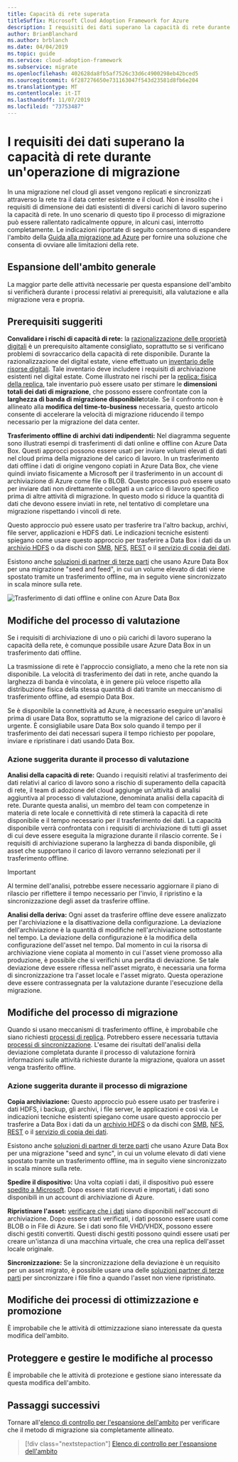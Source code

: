 ```yaml
---
title: Capacità di rete superata
titleSuffix: Microsoft Cloud Adoption Framework for Azure
description: I requisiti dei dati superano la capacità di rete durante un'operazione di migrazione.
author: BrianBlanchard
ms.author: brblanch
ms.date: 04/04/2019
ms.topic: guide
ms.service: cloud-adoption-framework
ms.subservice: migrate
ms.openlocfilehash: 402628da8fb5af7526c33d6c4900298eb42bced5
ms.sourcegitcommit: 6f287276650e731163047f543d23581d8fb6e204
ms.translationtype: MT
ms.contentlocale: it-IT
ms.lasthandoff: 11/07/2019
ms.locfileid: "73753487"
---
```

# <a name="data-requirements-exceed-network-capacity-during-a-migration-effort"></a>I requisiti dei dati superano la capacità di rete durante un'operazione di migrazione

In una migrazione nel cloud gli asset vengono replicati e sincronizzati attraverso la rete tra il data center esistente e il cloud. Non è insolito che i requisiti di dimensione dei dati esistenti di diversi carichi di lavoro superino la capacità di rete. In uno scenario di questo tipo il processo di migrazione può essere rallentato radicalmente oppure, in alcuni casi, interrotto completamente. Le indicazioni riportate di seguito consentono di espandere l'ambito della [Guida alla migrazione ad Azure](../azure-migration-guide/index.md) per fornire una soluzione che consenta di ovviare alle limitazioni della rete.

## <a name="general-scope-expansion"></a>Espansione dell'ambito generale

La maggior parte delle attività necessarie per questa espansione dell'ambito si verificherà durante i processi relativi ai prerequisiti, alla valutazione e alla migrazione vera e propria.

## <a name="suggested-prerequisites"></a>Prerequisiti suggeriti

**Convalidare i rischi di capacità di rete:** la [razionalizzazione delle proprietà digitali](../../digital-estate/rationalize.md) è un prerequisito altamente consigliato, soprattutto se si verificano problemi di sovraccarico della capacità di rete disponibile. Durante la razionalizzazione del digital estate, viene effettuato un [inventario delle risorse digitali](../../digital-estate/inventory.md). Tale inventario deve includere i requisiti di archiviazione esistenti nel digital estate. Come illustrato nei rischi per la [replica: fisica della replica](../migration-considerations/migrate/replicate.md#replication-risks---physics-of-replication), tale inventario può essere usato per stimare le **dimensioni totali dei dati di migrazione**, che possono essere confrontate con la **larghezza di banda di migrazione disponibile**totale. Se il confronto non è allineato alla **modifica del time-to-business** necessaria, questo articolo consente di accelerare la velocità di migrazione riducendo il tempo necessario per la migrazione del data center.

**Trasferimento offline di archivi dati indipendenti:** Nel diagramma seguente sono illustrati esempi di trasferimenti di dati online e offline con Azure Data Box. Questi approcci possono essere usati per inviare volumi elevati di dati nel cloud prima della migrazione del carico di lavoro. In un trasferimento dati offline i dati di origine vengono copiati in Azure Data Box, che viene quindi inviato fisicamente a Microsoft per il trasferimento in un account di archiviazione di Azure come file o BLOB. Questo processo può essere usato per inviare dati non direttamente collegati a un carico di lavoro specifico prima di altre attività di migrazione. In questo modo si riduce la quantità di dati che devono essere inviati in rete, nel tentativo di completare una migrazione rispettando i vincoli di rete.

Questo approccio può essere usato per trasferire tra l'altro backup, archivi, file server, applicazioni e HDFS dati. Le indicazioni tecniche esistenti spiegano come usare questo approccio per trasferire a Data Box i dati da un [archivio HDFS](https://docs.microsoft.com/azure/storage/blobs/data-lake-storage-migrate-on-premises-hdfs-cluster) o da dischi con [SMB](https://docs.microsoft.com/azure/databox/data-box-deploy-copy-data), [NFS](https://docs.microsoft.com/azure/databox/data-box-deploy-copy-data-via-nfs), [REST](https://docs.microsoft.com/azure/databox/data-box-deploy-copy-data-via-rest) o il [servizio di copia dei dati](https://docs.microsoft.com/azure/databox/data-box-deploy-copy-data-via-copy-service).

Esistono anche [soluzioni di partner di terze parti](https://azuremarketplace.microsoft.com/campaigns/databox/azure-data-box) che usano Azure Data Box per una migrazione "seed and feed", in cui un volume elevato di dati viene spostato tramite un trasferimento offline, ma in seguito viene sincronizzato in scala minore sulla rete.

![Trasferimento di dati offline e online con Azure Data Box](../../_images/migrate/databox.png)

## <a name="assess-process-changes"></a>Modifiche del processo di valutazione

Se i requisiti di archiviazione di uno o più carichi di lavoro superano la capacità della rete, è comunque possibile usare Azure Data Box in un trasferimento dati offline.

La trasmissione di rete è l'approccio consigliato, a meno che la rete non sia disponibile. La velocità di trasferimento dei dati in rete, anche quando la larghezza di banda è vincolata, è in genere più veloce rispetto alla distribuzione fisica della stessa quantità di dati tramite un meccanismo di trasferimento offline, ad esempio Data Box.

Se è disponibile la connettività ad Azure, è necessario eseguire un'analisi prima di usare Data Box, soprattutto se la migrazione del carico di lavoro è urgente. È consigliabile usare Data Box solo quando il tempo per il trasferimento dei dati necessari supera il tempo richiesto per popolare, inviare e ripristinare i dati usando Data Box.

### <a name="suggested-action-during-the-assess-process"></a>Azione suggerita durante il processo di valutazione

**Analisi della capacità di rete:** Quando i requisiti relativi al trasferimento dei dati relativi al carico di lavoro sono a rischio di superamento della capacità di rete, il team di adozione del cloud aggiunge un'attività di analisi aggiuntiva al processo di valutazione, denominata analisi della capacità di rete. Durante questa analisi, un membro del team con competenze in materia di rete locale e connettività di rete stimerà la capacità di rete disponibile e il tempo necessario per il trasferimento dei dati. La capacità disponibile verrà confrontata con i requisiti di archiviazione di tutti gli asset di cui deve essere eseguita la migrazione durante il rilascio corrente. Se i requisiti di archiviazione superano la larghezza di banda disponibile, gli asset che supportano il carico di lavoro verranno selezionati per il trasferimento offline.

> [!IMPORTANT]
> Al termine dell'analisi, potrebbe essere necessario aggiornare il piano di rilascio per riflettere il tempo necessario per l'invio, il ripristino e la sincronizzazione degli asset da trasferire offline.

**Analisi della deriva:** Ogni asset da trasferire offline deve essere analizzato per l'archiviazione e la disattivazione della configurazione. La deviazione dell'archiviazione è la quantità di modifiche nell'archiviazione sottostante nel tempo. La deviazione della configurazione è la modifica della configurazione dell'asset nel tempo. Dal momento in cui la risorsa di archiviazione viene copiata al momento in cui l'asset viene promosso alla produzione, è possibile che si verifichi una perdita di deviazione. Se tale deviazione deve essere riflessa nell'asset migrato, è necessaria una forma di sincronizzazione tra l'asset locale e l'asset migrato. Questa operazione deve essere contrassegnata per la valutazione durante l'esecuzione della migrazione.

## <a name="migrate-process-changes"></a>Modifiche del processo di migrazione

Quando si usano meccanismi di trasferimento offline, è improbabile che siano richiesti [processi di replica](../migration-considerations/migrate/replicate.md). Potrebbero essere necessaria tuttavia [processi di sincronizzazione](../migration-considerations/migrate/replicate.md). L'esame dei risultati dell'analisi della deviazione completata durante il processo di valutazione fornirà informazioni sulle attività richieste durante la migrazione, qualora un asset venga trasferito offline.

### <a name="suggested-action-during-the-migrate-process"></a>Azione suggerita durante il processo di migrazione

**Copia archiviazione:** Questo approccio può essere usato per trasferire i dati HDFS, i backup, gli archivi, i file server, le applicazioni e così via. Le indicazioni tecniche esistenti spiegano come usare questo approccio per trasferire a Data Box i dati da un [archivio HDFS](https://docs.microsoft.com/azure/storage/blobs/data-lake-storage-migrate-on-premises-hdfs-cluster) o da dischi con [SMB](https://docs.microsoft.com/azure/databox/data-box-deploy-copy-data), [NFS](https://docs.microsoft.com/azure/databox/data-box-deploy-copy-data-via-nfs), [REST](https://docs.microsoft.com/azure/databox/data-box-deploy-copy-data-via-rest) o il [servizio di copia dei dati](https://docs.microsoft.com/azure/databox/data-box-deploy-copy-data-via-copy-service).

Esistono anche [soluzioni di partner di terze parti](https://azuremarketplace.microsoft.com/campaigns/databox/azure-data-box) che usano Azure Data Box per una migrazione "seed and sync", in cui un volume elevato di dati viene spostato tramite un trasferimento offline, ma in seguito viene sincronizzato in scala minore sulla rete.

**Spedire il dispositivo:** Una volta copiati i dati, il dispositivo può essere [spedito a Microsoft](https://docs.microsoft.com/azure/databox/data-box-deploy-picked-up). Dopo essere stati ricevuti e importati, i dati sono disponibili in un account di archiviazione di Azure.

**Ripristinare l'asset:** [verificare che i dati](https://docs.microsoft.com/azure/databox/data-box-deploy-picked-up#verify-data-upload-to-azure) siano disponibili nell'account di archiviazione. Dopo essere stati verificati, i dati possono essere usati come BLOB o in File di Azure. Se i dati sono file VHD/VHDX, possono essere dischi gestiti convertiti. Questi dischi gestiti possono quindi essere usati per creare un'istanza di una macchina virtuale, che crea una replica dell'asset locale originale.

**Sincronizzazione:** Se la sincronizzazione della deviazione è un requisito per un asset migrato, è possibile usare una delle [soluzioni partner di terze parti](https://azuremarketplace.microsoft.com/campaigns/databox/azure-data-box) per sincronizzare i file fino a quando l'asset non viene ripristinato.

## <a name="optimize-and-promote-process-changes"></a>Modifiche dei processi di ottimizzazione e promozione

È improbabile che le attività di ottimizzazione siano interessate da questa modifica dell'ambito.

## <a name="secure-and-manage-process-changes"></a>Proteggere e gestire le modifiche al processo

È improbabile che le attività di protezione e gestione siano interessate da questa modifica dell'ambito.

## <a name="next-steps"></a>Passaggi successivi

Tornare all'[elenco di controllo per l'espansione dell'ambito](./index.md) per verificare che il metodo di migrazione sia completamente allineato.

> [!div class="nextstepaction"]
> [Elenco di controllo per l'espansione dell'ambito](./index.md)
